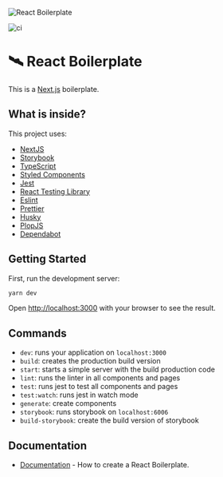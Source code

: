 ![React Boilerplate](https://repository-images.githubusercontent.com/344539899/eb092880-7f96-11eb-882f-56ea0dd51e21)

![ci](https://github.com/React-Avancado/boilerplate/workflows/ci/badge.svg)

<h1>🛰 React Boilerplate</h1>

This is a [Next.js](https://nextjs.org/) boilerplate.

## What is inside?

This project uses:

- [NextJS](https://nextjs.org/)
- [Storybook](https://storybook.js.org/)
- [TypeScript](https://www.typescriptlang.org/)
- [Styled Components](https://styled-components.com/)
- [Jest](https://jestjs.io/)
- [React Testing Library](https://testing-library.com/docs/react-testing-library/intro)
- [Eslint](https://eslint.org/)
- [Prettier](https://prettier.io/)
- [Husky](https://github.com/typicode/husky)
- [PlopJS](https://plopjs.com/)
- [Dependabot](https://dependabot.com/)

## Getting Started

First, run the development server:

```bash
yarn dev
```

Open [http://localhost:3000](http://localhost:3000) with your browser to see the result.

## Commands

- `dev`: runs your application on `localhost:3000`
- `build`: creates the production build version
- `start`: starts a simple server with the build production code
- `lint`: runs the linter in all components and pages
- `test`: runs jest to test all components and pages
- `test:watch`: runs jest in watch mode
- `generate`: create components
- `storybook`: runs storybook on `localhost:6006`
- `build-storybook`: create the build version of storybook

## Documentation

- [Documentation](https://www.notion.so/React-Boilerplate-43b2b5c47b2f435e8575a0b98d6fc9c8) - How to create a React Boilerplate.


